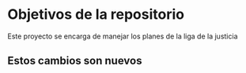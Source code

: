 # Objetivos de la repositorio

Este proyecto se encarga de manejar los planes de la liga de la justicia


## Estos cambios son nuevos     